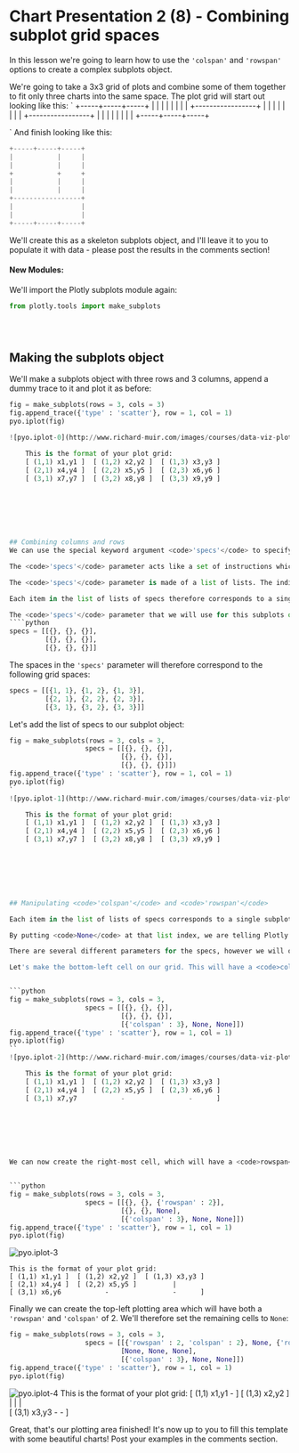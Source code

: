 
# Chart Presentation 2 (8) - Combining subplot grid spaces

In this lesson we're going to learn how to use the <code>'colspan'</code> and <code>'rowspan'</code> options to create a complex subplots object.

We're going to take a 3x3 grid of plots and combine some of them together to fit only three charts into the same space. The plot grid will start out looking like this:
`
+-----+-----+-----+
|     |     |     |
|     |     |     |
+-----------------+
|     |     |     |
|     |     |     |
+-----------------+
|     |     |     |
|     |     |     |
+-----+-----+-----+

`
And finish looking like this:
````python
+-----+-----+-----+
|           |     |
|           |     |
+           +     +
|           |     |
|           |     |
+-----------------+
|                 |
|                 |
+-----+-----+-----+

````
We'll create this as a skeleton subplots object, and I'll leave it to you to populate it with data - please post the results in the comments section!



#### New Modules:

We'll import the Plotly subplots module again:


```python
from plotly.tools import make_subplots
```


```python

 
```





## Making the subplots object
We'll make a subplots object with three rows and 3 columns, append a dummy trace to it and plot it as before:


```python
fig = make_subplots(rows = 3, cols = 3)
fig.append_trace({'type' : 'scatter'}, row = 1, col = 1)
pyo.iplot(fig)

![pyo.iplot-0](http://www.richard-muir.com/images/courses/data-viz-plotly-python/testSection/Chart%20Presentation%20(8)%20-%20Combining%20subplot%20grid%20spaces/pyo.iplot-0.png)```

    This is the format of your plot grid:
    [ (1,1) x1,y1 ]  [ (1,2) x2,y2 ]  [ (1,3) x3,y3 ]
    [ (2,1) x4,y4 ]  [ (2,2) x5,y5 ]  [ (2,3) x6,y6 ]
    [ (3,1) x7,y7 ]  [ (3,2) x8,y8 ]  [ (3,3) x9,y9 ]
    
    





## Combining columns and rows
We can use the special keyword argument <code>'specs'</code> to specify how the rows and columns are combined.

The <code>'specs'</code> parameter acts like a set of instructions which determine the behaviour of each 'cell' in the subplots grid.

The <code>'specs'</code> parameter is made of a list of lists. The indices of the outer list correspond to the rows in the subplots object, whilst the indices of the inner list correspond to columns. The instructions passed to the <code>'specs'</code> parameter must match the shape of the subplots object.

Each item in the list of lists of specs therefore corresponds to a single subplot grid space. 

The <code>'specs'</code> parameter that we will use for this subplots object will be shaped as so:
````python
specs = [[{}, {}, {}],
         [{}, {}, {}],
         [{}, {}, {}]]
````

The spaces in the <code>'specs'</code> parameter will therefore correspond to the following grid spaces:
````python
specs = [[{1, 1}, {1, 2}, {1, 3}],
         [{2, 1}, {2, 2}, {2, 3}],
         [{3, 1}, {3, 2}, {3, 3}]]
````

Let's add the list of specs to our subplot object:



```python
fig = make_subplots(rows = 3, cols = 3,
                   specs = [[{}, {}, {}],
                            [{}, {}, {}],
                            [{}, {}, {}]])
fig.append_trace({'type' : 'scatter'}, row = 1, col = 1)
pyo.iplot(fig)
`
![pyo.iplot-1](http://www.richard-muir.com/images/courses/data-viz-plotly-python/testSection/Chart%20Presentation%20(8)%20-%20Combining%20subplot%20grid%20spaces/pyo.iplot-1.png)``

    This is the format of your plot grid:
    [ (1,1) x1,y1 ]  [ (1,2) x2,y2 ]  [ (1,3) x3,y3 ]
    [ (2,1) x4,y4 ]  [ (2,2) x5,y5 ]  [ (2,3) x6,y6 ]
    [ (3,1) x7,y7 ]  [ (3,2) x8,y8 ]  [ (3,3) x9,y9 ]
    
    





## Manipulating <code>'colspan'</code> and <code>'rowspan'</code>

Each item in the list of lists of specs corresponds to a single subplot grid space. Each item can be a dictionary or <code>None</code>.

By putting <code>None</code> at that list index, we are telling Plotly that we do no wish to make any changes to that particular space. A dictionary allows us to change certain parameters.

There are several different parameters for the specs, however we will only focus on <code>'rowspan'</code> and <code>'colspan'</code> as these are sufficient for our aims.

Let's make the bottom-left cell on our grid. This will have a <code>colspan</code> of 3. We'll start the <code>colspan</code> in the bottom-left corner and therefore need to set the spec of the cell which will be overwritten (the cell immediately to the right) to <code>None</code>:


```python
fig = make_subplots(rows = 3, cols = 3,
                   specs = [[{}, {}, {}],
                            [{}, {}, {}],
                            [{'colspan' : 3}, None, None]])
fig.append_trace({'type' : 'scatter'}, row = 1, col = 1)
pyo.iplot(fig)
``
![pyo.iplot-2](http://www.richard-muir.com/images/courses/data-viz-plotly-python/testSection/Chart%20Presentation%20(8)%20-%20Combining%20subplot%20grid%20spaces/pyo.iplot-2.png)`

    This is the format of your plot grid:
    [ (1,1) x1,y1 ]  [ (1,2) x2,y2 ]  [ (1,3) x3,y3 ]
    [ (2,1) x4,y4 ]  [ (2,2) x5,y5 ]  [ (2,3) x6,y6 ]
    [ (3,1) x7,y7           -                -      ]
    
    





We can now create the right-most cell, which will have a <code>rowspan</code> of two, starting in the top-right corner. The cell directly below it will therefore have a <code>None</code> value:


```python
fig = make_subplots(rows = 3, cols = 3,
                   specs = [[{}, {}, {'rowspan' : 2}],
                            [{}, {}, None],
                            [{'colspan' : 3}, None, None]])
fig.append_trace({'type' : 'scatter'}, row = 1, col = 1)
pyo.iplot(fig)
```
![pyo.iplot-3](http://www.richard-muir.com/images/courses/data-viz-plotly-python/testSection/Chart%20Presentation%20(8)%20-%20Combining%20subplot%20grid%20spaces/pyo.iplot-3.png)

    This is the format of your plot grid:
    [ (1,1) x1,y1 ]  [ (1,2) x2,y2 ]  [ (1,3) x3,y3 ]
    [ (2,1) x4,y4 ]  [ (2,2) x5,y5 ]         |       
    [ (3,1) x6,y6           -                -      ]
    
    





Finally we can create the top-left plotting area which will have both a <code>'rowspan'</code> and <code>'colspan'</code> of 2. We'll therefore set the remaining cells to <code>None</code>:


```python
fig = make_subplots(rows = 3, cols = 3,
                   specs = [[{'rowspan' : 2, 'colspan' : 2}, None, {'rowspan' : 2}],
                            [None, None, None],
                            [{'colspan' : 3}, None, None]])
fig.append_trace({'type' : 'scatter'}, row = 1, col = 1)
pyo.iplot(fig)
```

![pyo.iplot-4](http://www.richard-muir.com/images/courses/data-viz-plotly-python/testSection/Chart%20Presentation%20(8)%20-%20Combining%20subplot%20grid%20spaces/pyo.iplot-4.png)
    This is the format of your plot grid:
    [ (1,1) x1,y1           -      ]  [ (1,3) x2,y2 ]
           |                |                |       
    [ (3,1) x3,y3           -                -      ]
    
    





Great, that's our plotting area finished! It's now up to you to fill this template with some beautiful charts! Post your examples in the comments section.

